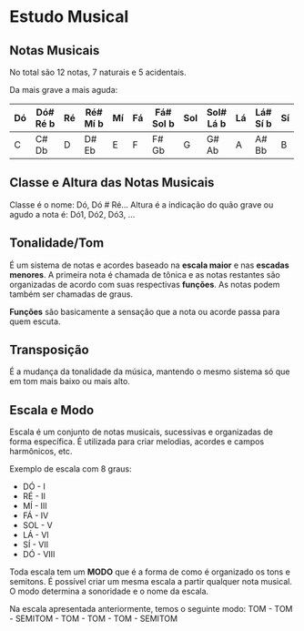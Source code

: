# Estudo Musical
## Notas Musicais
No total são 12 notas, 7 naturais e 5 acidentais.

Da mais grave a mais aguda:

| Dó  | Dó#<br>Ré b | Ré  | Ré#<br>Mí b | Mí  | Fá  | Fá#<br>Sol b | Sol | Sol#<br>Lá b | Lá  | Lá#<br>Sí b | Sí  |
| --- | ----------- | --- | ----------- | --- | --- | ------------ | --- | ------------ | --- | ----------- | --- |
| C   | C#<br>Db    | D   | D#<br>Eb    | E   | F   | F#<br>Gb     | G   | G#<br>Ab     | A   | A#<br>Bb    | B   |
## Classe e Altura das Notas Musicais
Classe é o nome: Dó, Dó # Ré…
Altura é a indicação do quão grave ou agudo a nota é: Dó1, Dó2, Dó3, …
## Tonalidade/Tom
É um sistema de notas e acordes baseado na **escala maior** e nas **escadas menores**. A primeira nota é chamada de tônica e as notas restantes são organizadas de acordo com suas respectivas **funções**. As notas podem também ser chamadas de graus.

**Funções** são basicamente a sensação que a nota ou acorde passa para quem escuta.
## Transposição
É a mudança da tonalidade da música, mantendo o mesmo sistema só que em tom mais baixo ou mais alto.

## Escala e Modo
Escala é um conjunto de notas musicais, sucessivas e organizadas de forma específica. É utilizada para criar melodias, acordes e campos harmônicos, etc.

Exemplo de escala com 8 graus:
* DÓ - I
* RÉ - II
* MÍ - III
* FÁ - IV
* SOL - V
* LÁ - VI
* SÍ - VII
* DÓ - VIII

Toda escala tem um **MODO** que é a forma de como é organizado os tons e semitons. É possível criar um mesma escala a partir qualquer nota musical. O modo determina a sonoridade e o nome da escala.

Na escala apresentada anteriormente, temos o seguinte modo:
TOM - TOM - SEMITOM - TOM - TOM - TOM - SEMITOM